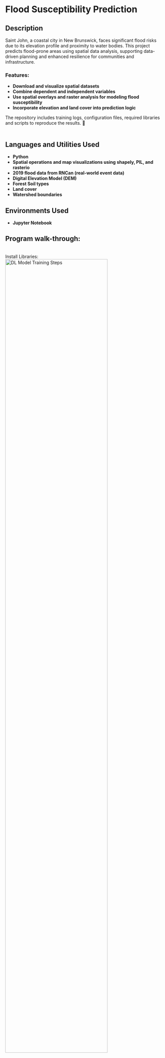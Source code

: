 <h1>Flood Susceptibility Prediction</h1>

<h2>Description</h2>
Saint John, a coastal city in New Brunswick, faces significant flood risks due to its elevation profile and proximity to water bodies. This project predicts flood-prone areas using spatial data analysis, supporting data-driven planning and enhanced resilience for communities and infrastructure.  

### Features:  
- **Download and visualize spatial datasets**  
- **Combine dependent and independent variables**  
- **Use spatial overlays and raster analysis for modeling flood susceptibility**  
- **Incorporate elevation and land cover into prediction logic**  

The repository includes training logs, configuration files, required libraries and scripts to reproduce the results. 🚀  
<br />


<h2>Languages and Utilities Used</h2>

- <b>Python</b> 
- <b>Spatial operations and map visualizations using shapely, PIL, and rasterio</b>
- <b>2019 flood data from RNCan (real-world event data)</b> 
- <b>Digital Elevation Model (DEM)</b>
- <b>Forest Soil types</b>
- <b>Land cover</b>
- <b>Watershed boundaries</b>

<h2>Environments Used </h2>

- <b>Jupyter Notebook </b>

<h2>Program walk-through:</h2>

<br />
Install Libraries:  <br/>
<img src="https://imgur.com/aFeGOtd.png" height="80%" width="80%" alt="DL Model Training Steps"/>
<br />
<br />
Import Required Libraries: <br/>
<img src="https://imgur.com/4y441Ws.png" height="80%" width="80%" alt="DL Model Training Steps"/>
<br />
<br />
Downloading Shapefile:  <br/>
<img src="https://imgur.com/9kkEBe4.png" height="80%" width="80%" alt="DL Model Training Steps"/>
<br />
<br />
Downloading Watershed Data from ArcGIS API:  <br/>
<img src="https://imgur.com/GcG7eLp.png" height="80%" width="80%" alt="DL Model Training Steps"/>
<br />
<br />
Plotting the Map (Flood Prone Area In Saint John) on a World Basemap (Esri):  <br/>
<img src="https://imgur.com/J1xisD3.png" height="80%" width="80%" alt="Disk Sanitization Steps"/>
<br />
<br />
Plotting Saint John River Basin Watersheds:  <br/>
<img src="https://imgur.com/Ud8jB2b.png" height="80%" width="80%" alt="Disk Sanitization Steps"/>
<br />
<br />
Forest Soil Map of Study Area:  <br/>
<img src="https://imgur.com/zVUiLyx.png" height="80%" width="80%" alt="Disk Sanitization Steps"/>
<br />
Plotting DEM Aspect Map:  <br/>
<img src="https://imgur.com/W6ckg1o.png" height="80%" width="80%" alt="Disk Sanitization Steps"/>
<br />
<br />
Plotting Land Cover Map of Study Area:  <br/>
<img src="https://imgur.com/YjetZb9.png" height="80%" width="80%" alt="Disk Sanitization Steps"/>
<br />
<br />
Evaluating Different Algorithm Performances:  <br/>
<img src="https://imgur.com/8djRexA.png" height="80%" width="80%" alt="Disk Sanitization Steps"/>
<br />
<br />
Predicting Flood:  <br/>
<img src="https://imgur.com/PEzSNmF.png" height="80%" width="80%" alt="Disk Sanitization Steps"/>
<br />
</p>

<!--
 ```diff
- text in red
+ text in green
! text in orange
# text in gray
@@ text in purple (and bold)@@
```
--!>
